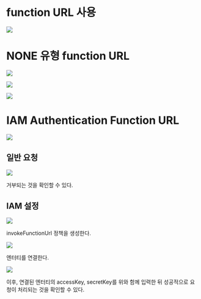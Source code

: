 # function URL 사용

![](<./image/스크린샷 2023-08-01 오전 1.49.36.png>)

# NONE 유형 function URL

![](<./image/스크린샷 2023-08-01 오전 1.50.21.png>)

![](<./image/스크린샷 2023-08-01 오전 1.50.51.png>)

![](<./image/스크린샷 2023-08-01 오전 1.50.46.png>)

# IAM Authentication Function URL

![](<./image/스크린샷 2023-08-01 오전 1.56.01.png>)

## 일반 요청

![](<./image/스크린샷 2023-08-01 오전 1.56.39.png>)

거부되는 것을 확인할 수 있다.

## IAM 설정

![](<./image/스크린샷 2023-08-01 오전 2.07.44.png>)

invokeFunctionUrl 정책을 생성한다.

![](<./image/스크린샷 2023-08-01 오전 2.08.43.png>)

엔터티를 연결한다.

![](<./image/스크린샷 2023-08-01 오전 2.09.41.png>)

이후, 연결된 엔터티의 accessKey, secretKey를 위와 함께 입력한 뒤 성공적으로 요청이 처리되는 것을 확인할 수 있다.